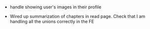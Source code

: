 -  handle showing user's images in their profile

-  Wired up summarization of chapters in read page. Check that I am handling all the unions correctly in the FE
